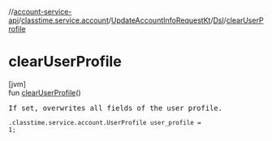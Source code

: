 //[account-service-api](../../../../index.md)/[classtime.service.account](../../index.md)/[UpdateAccountInfoRequestKt](../index.md)/[Dsl](index.md)/[clearUserProfile](clear-user-profile.md)

# clearUserProfile

[jvm]\
fun [clearUserProfile](clear-user-profile.md)()

<pre>
If set, overwrites all fields of the user profile.
</pre>

<code>.classtime.service.account.UserProfile user_profile = 1;</code>
